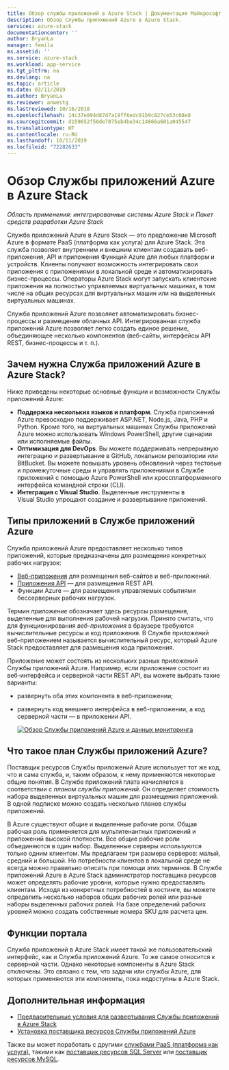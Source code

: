 ```yaml
---
title: Обзор службы приложений в Azure Stack | Документация Майкрософт
description: Обзор Службы приложений Azure в Azure Stack.
services: azure-stack
documentationcenter: ''
author: BryanLa
manager: femila
ms.assetid: ''
ms.service: azure-stack
ms.workload: app-service
ms.tgt_pltfrm: na
ms.devlang: na
ms.topic: article
ms.date: 03/11/2019
ms.author: BryanLa
ms.reviewer: anwestg
ms.lastreviewed: 10/16/2018
ms.openlocfilehash: 14c37e894d87d7a19ff6edc91b9c827ce53c08e8
ms.sourcegitcommit: d159652f50de7875eb4be34c14866a601a045547
ms.translationtype: HT
ms.contentlocale: ru-RU
ms.lasthandoff: 10/11/2019
ms.locfileid: "72282633"
---
```

# <a name="app-service-on-azure-stack-overview"></a>Обзор Службы приложений Azure в Azure Stack

*Область применения: интегрированные системы Azure Stack и Пакет средств разработки Azure Stack*

Служба приложений Azure в Azure Stack — это предложение Microsoft Azure в формате PaaS (платформа как услуга) для Azure Stack. Эта служба позволяет внутренним и внешним клиентам создавать веб-приложения, API и приложения Функций Azure для любых платформ и устройств. Клиенты получают возможность интегрировать свои приложения с приложениями в локальной среде и автоматизировать бизнес-процессы. Операторы Azure Stack могут запускать клиентские приложения на полностью управляемых виртуальных машинах, в том числе на общих ресурсах для виртуальных машин или на выделенных виртуальных машинах.

Служба приложений Azure позволяет автоматизировать бизнес-процессы и размещение облачных API. Интегрированная служба приложений Azure позволяет легко создать единое решение, объединяющее несколько компонентов (веб-сайты, интерфейсы API REST, бизнес-процессы и т. п.).

## <a name="why-offer-azure-app-service-on-azure-stack"></a>Зачем нужна Служба приложений Azure в Azure Stack?

Ниже приведены некоторые основные функции и возможности Службы приложений Azure:

- **Поддержка нескольких языков и платформ**. Служба приложений Azure превосходно поддерживает ASP.NET, Node.js, Java, PHP и Python. Кроме того, на виртуальных машинах Службы приложений Azure можно использовать Windows PowerShell, другие сценарии или исполняемые файлы.
- **Оптимизация для DevOps**. Вы можете поддерживать непрерывную интеграцию и развертывание в GitHub, локальном репозитории или BitBucket. Вы можете повышать уровень обновлений через тестовые и промежуточные среды и управлять приложениями в Службе приложений с помощью Azure PowerShell или кроссплатформенного интерфейса командной строки (CLI).
- **Интеграция с Visual Studio**. Выделенные инструменты в Visual Studio упрощают создание и развертывание приложений.

## <a name="app-types-in-app-service"></a>Типы приложений в Службе приложений Azure

Служба приложений Azure предоставляет несколько типов приложений, которые предназначены для размещения конкретных рабочих нагрузок:

- [Веб-приложения](/azure/app-service/overview) для размещения веб-сайтов и веб-приложений.
- [Приложения API](/azure/app-service/overview) — для размещения REST API.
- Функции Azure — для размещения управляемых событиями бессерверных рабочих нагрузок.

Термин *приложение* обозначает здесь ресурсы размещения, выделенные для выполнения рабочей нагрузки. Принято считать, что для функционирования *веб-приложения* в браузере требуются вычислительные ресурсы и код приложения. В Службе приложений веб-приложением называется вычислительный ресурс, который Azure Stack предоставляет для размещения кода приложения.

Приложение может состоять из нескольких разных приложений Службы приложений Azure. Например, если приложение состоит из веб-интерфейса и серверной части REST API, вы можете выбрать такие варианты:

- развернуть оба этих компонента в веб-приложении;
- развернуть код внешнего интерфейса в веб-приложении, а код серверной части — в приложении API.

   [![Обзор Службы приложений Azure и данных мониторинга](media/azure-stack-app-service-overview/image01.png "App Service overview with monitoring data")](media/azure-stack-app-service-overview/image01.png#lightbox)

## <a name="what-is-an-app-service-plan"></a>Что такое план Службы приложений Azure?

Поставщик ресурсов Службы приложений Azure использует тот же код, что и сама служба, и, таким образом, к нему применяются некоторые общие понятия. В Службе приложений плата начисляется в соответствии с *планом службы приложений*. Он определяет стоимость набора выделенных виртуальных машин для размещения приложений. В одной подписке можно создать несколько планов службы приложений.

В Azure существуют общие и выделенные рабочие роли. Общая рабочая роль применяется для мультитенантных приложений и приложений высокой плотности. Все общие рабочие роли объединяются в один набор. Выделенные серверы используются только одним клиентом. Мы предлагаем три размера серверов: малый, средний и большой. Но потребности клиентов в локальной среде не всегда можно правильно описать при помощи этих терминов. В Службе приложений Azure в Azure Stack администратор поставщика ресурсов может определять рабочие уровни, которые нужно предоставлять клиентам. Исходя из конкретных потребностей в хостинге, вы можете определить несколько наборов общих рабочих ролей или разные наборы выделенных рабочих ролей. На базе определений рабочих уровней можно создать собственные номера SKU для расчета цен.

## <a name="portal-features"></a>Функции портала

Служба приложений в Azure Stack имеет такой же пользовательский интерфейс, как и Служба приложений Azure. То же самое относится к серверной части. Однако некоторые компоненты в Azure Stack отключены. Это связано с тем, что задачи или службы Azure, для которых применяются эти компоненты, пока недоступны в Azure Stack.

## <a name="next-steps"></a>Дополнительная информация

- [Предварительные условия для развертывания Службы приложений в Azure Stack](azure-stack-app-service-before-you-get-started.md)
- [Установка поставщика ресурсов Службы приложений Azure](azure-stack-app-service-deploy.md)

Также вы может поработать с другими [службами PaaS (платформа как услуга)](service-plan-offer-subscription-overview.md), такими как [поставщик ресурсов SQL Server](azure-stack-sql-resource-provider-deploy.md) или [поставщик ресурсов MySQL](azure-stack-mysql-resource-provider-deploy.md).
